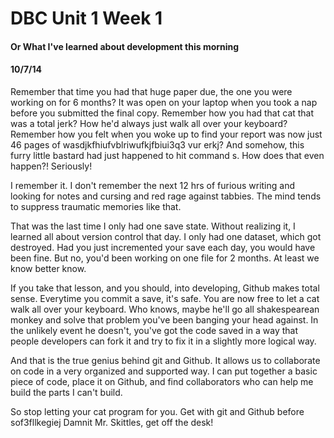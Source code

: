 <!-- This template is in markdown, not html, so
  it will not render beautifully when you copy and
  paste it into your github.io site, but it will at
  least be published. Next week you'll be creating a
  blog template using HTML and CSS and you'll be able
  to copy and paste the blog posts from week 1 in there
  to make them pretty next week.

  For now, please replace the title, subtitle (if desired),
  and date with the text you would like. Markdown is pretty
  simple, so you can just feel free to type. =) -->


# DBC Unit 1 Week 1
#### Or What I've learned about development this morning
#### 10/7/14

Remember that time you had that huge paper due, the one you were working on for 6 months? It was open on your laptop when you took a nap before you submitted the final copy. Remember how you had that cat that was a total jerk? How he'd always just walk all over your keyboard? Remember how you felt when you woke up to find your report was now just 46 pages of wasdjkfhiufvblriwufkjfbiui3q3 vur erkj? And somehow, this furry little bastard had just happened to hit command s. How does that even happen?! Seriously!

I remember it. I don't remember the next 12 hrs of furious writing and looking for notes and cursing and red rage against tabbies. The mind tends to suppress traumatic memories like that.

That was the last time I only had one save state. Without realizing it, I learned all about version control that day. I only had one dataset, which got destroyed. Had you just incremented your save each day, you would have been fine. But no, you'd been working on one file for 2 months. At least we know better know.

If you take that lesson, and you should, into developing, Github makes total sense. Everytime you commit a save, it's safe. You are now free to let a cat walk all over your keyboard. Who knows, maybe he'll go all shakespearean monkey and solve that problem you've been banging your head against. In the unlikely event he doesn't, you've got the code saved in a way that people developers can fork it and try to fix it in a slightly more logical way.

And that is the true genius behind git and Github. It allows us to collaborate on code in a very organized and supported way. I can put together a basic piece of code, place it on Github, and find collaborators who can help me build the parts I can't build.

So stop letting your cat program for you. Get with git and Github before sof3fllkegiej Damnit Mr. Skittles, get off the desk!





